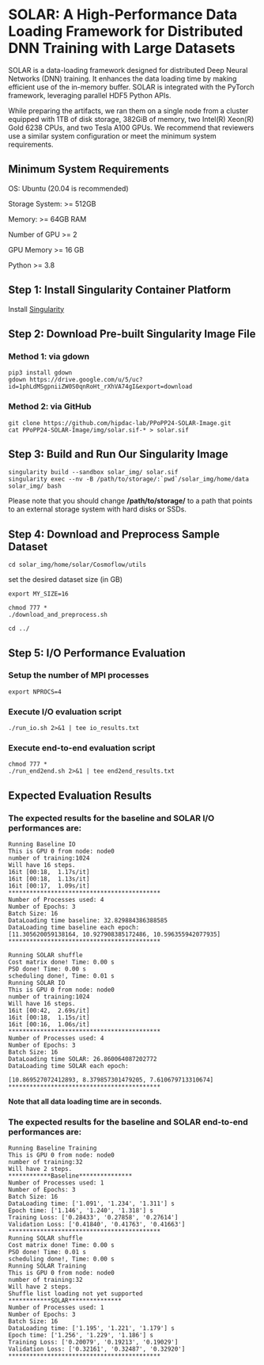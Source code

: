 # SOLAR: A High-Performance Data Loading Framework for Distributed DNN Training with Large Datasets

SOLAR is a data-loading framework designed for distributed Deep Neural Networks (DNN) training. It enhances the data loading time by making efficient use of the in-memory buffer. SOLAR is integrated with the PyTorch framework, leveraging parallel HDF5 Python APIs.

While preparing the artifacts, we ran them on a single node from a cluster equipped with 1TB of disk storage, 382GiB of memory, two Intel(R) Xeon(R) Gold 6238 CPUs, and two Tesla A100 GPUs. We recommend that reviewers use a similar system configuration or meet the minimum system requirements.


## Minimum System Requirements
OS: Ubuntu (20.04 is recommended)

Storage System: >= 512GB

Memory: >= 64GB RAM

Number of GPU >= 2

GPU Memory >= 16 GB

Python >= 3.8



## Step 1: Install Singularity Container Platform
Install [Singularity](https://singularity-tutorial.github.io/01-installation/)

## Step 2: Download Pre-built Singularity Image File
### Method 1: via gdown
```
pip3 install gdown
gdown https://drive.google.com/u/5/uc?id=1phLdMSgpniiZW0S0qnRoHt_rXhVA74gI&export=download
```

### Method 2: via GitHub
```
git clone https://github.com/hipdac-lab/PPoPP24-SOLAR-Image.git
cat PPoPP24-SOLAR-Image/img/solar.sif-* > solar.sif
```

## Step 3: Build and Run Our Singularity Image
```
singularity build --sandbox solar_img/ solar.sif
singularity exec --nv -B /path/to/storage/:`pwd`/solar_img/home/data solar_img/ bash
```
Please note that you should change **/path/to/storage/** to a path that points to an external storage system with hard disks or SSDs.

## Step 4: Download and Preprocess Sample Dataset
```
cd solar_img/home/solar/Cosmoflow/utils
```
set the desired dataset size (in GB)
```
export MY_SIZE=16
```
```
chmod 777 *
./download_and_preprocess.sh
```
```
cd ../
```

## Step 5: I/O Performance Evaluation
### Setup the number of MPI processes
```
export NPROCS=4
```
### Execute I/O evaluation script
```
./run_io.sh 2>&1 | tee io_results.txt
```

### Execute end-to-end evaluation script
```
chmod 777 *
./run_end2end.sh 2>&1 | tee end2end_results.txt
```

## Expected Evaluation Results
### The expected results for the baseline and SOLAR I/O performances are:
```
Running Baseline IO
This is GPU 0 from node: node0
number of training:1024
Will have 16 steps.
16it [00:18,  1.17s/it]
16it [00:18,  1.13s/it]
16it [00:17,  1.09s/it]
*******************************************
Number of Processes used: 4
Number of Epochs: 3
Batch Size: 16
DataLoading time baseline: 32.829884386388585
DataLoading time baseline each epoch: 
[11.305620059138164, 10.927908385172486, 10.596355942077935]
*******************************************

Running SOLAR shuffle
Cost matrix done! Time: 0.00 s
PSO done! Time: 0.00 s
scheduling done!, Time: 0.01 s
Running SOLAR IO
This is GPU 0 from node: node0
number of training:1024
Will have 16 steps.
16it [00:42,  2.69s/it]
16it [00:18,  1.15s/it]
16it [00:16,  1.06s/it]
*******************************************
Number of Processes used: 4
Number of Epochs: 3
Batch Size: 16
DataLoading time SOLAR: 26.860064087202772
DataLoading time SOLAR each epoch: 

[10.869527072412893, 8.379857301479205, 7.610679713310674]
*******************************************
```
**Note that all data loading time are in seconds.**

### The expected results for the baseline and SOLAR end-to-end performances are:

```
Running Baseline Training
This is GPU 0 from node: node0
number of training:32
Will have 2 steps.
************Baseline***************
Number of Processes used: 1
Number of Epochs: 3
Batch Size: 16
DataLoading time: ['1.091', '1.234', '1.311'] s
Epoch time: ['1.146', '1.240', '1.318'] s
Training Loss: ['0.28433', '0.27858', '0.27614']
Validation Loss: ['0.41840', '0.41763', '0.41663']
*******************************************
Running SOLAR shuffle
Cost matrix done! Time: 0.00 s
PSO done! Time: 0.01 s
scheduling done!, Time: 0.00 s
Running SOLAR Training
This is GPU 0 from node: node0
number of training:32
Will have 2 steps.
Shuffle list loading not yet supported
************SOLAR***************
Number of Processes used: 1
Number of Epochs: 3
Batch Size: 16
DataLoading time: ['1.195', '1.221', '1.179'] s
Epoch time: ['1.256', '1.229', '1.186'] s
Training Loss: ['0.20079', '0.19213', '0.19029']
Validation Loss: ['0.32161', '0.32487', '0.32920']
*******************************************
```
